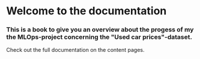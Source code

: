 Welcome to the documentation
============================

### This is a book to give you an overview about the progess of my the MLOps-project concerning the "Used car prices"-dataset.

Check out the full documentation on the content pages.
